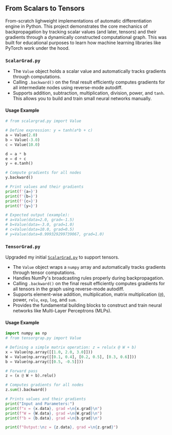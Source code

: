 ## From Scalars to Tensors
From-scratch lighweight implementations of automatic differentiation engine in Python. This project demonstrates the core mechanics of backpropagation by tracking scalar values (and later, tensors) and their gradients through a dynamically constructed computational graph. This was built for educational purposes to learn how machine learning libraries like PyTorch work under the hood.
### `ScalarGrad.py`
- The `Value` object holds a scalar value and automatically tracks gradients through computations.
- Calling `.backward()` on the final result efficiently computes gradients for all intermediate nodes using reverse-mode autodiff.
- Supports addition, subtraction, multiplication, division, power, and `tanh`. This allows you to build and train small neural networks manually.

#### Usage Example

```python
# from scalargrad.py import Value

# Define expression: y = tanh(a*b + c)
a = Value(2.0)
b = Value(-3.0)
c = Value(10.0)

d = a * b
e = d + c
y = e.tanh()

# Compute gradients for all nodes
y.backward()

# Print values and their gradients
print(f'{a=}')
print(f'{b=}')
print(f'{c=}')
print(f'{y=}')

# Expected output (example):
# a=Value(data=2.0, grad=-1.5)
# b=Value(data=-3.0, grad=1.0)
# c=Value(data=10.0, grad=0.5)
# y=Value(data=0.999329299739067, grad=1.0)
```
### `TensorGrad.py`
Upgraded my initial [`ScalarGrad.py`](ScalarGrad.py) to support tensors.
- The `Value` object wraps a `numpy` array and automatically tracks gradients through tensor computations.
- Handles NumPy's broadcasting rules properly during backpropagation.
- Calling `.backward()` on the final result efficiently computes gradients for all tensors in the graph using reverse-mode autodiff.
- Supports element-wise addition, multiplication, matrix multiplication (`@`), power, `relu`, `exp`, `log`, and `sum`.
- Provides the fundamental building blocks to construct and train neural networks like Multi-Layer Perceptrons (MLPs).
#### Usage Example
```python
import numpy as np
# from tensorgrap.py import Value

# Defining a simple matrix operation: z = relu(x @ W + b)
x = Value(np.array([[1.0, 2.0, 3.0]]))
W = Value(np.array([[0.1, 0.4], [0.2, 0.5], [0.3, 0.6]]))
b = Value(np.array([[0.5, -0.5]]))

# Forward pass
z = (x @ W + b).relu()

# Computes gradients for all nodes
z.sum().backward()

# Prints values and their gradients
print("Input and Parameters:")
print(f"x = {x.data}, grad =\n{x.grad}\n")
print(f"W = {W.data}, grad =\n{W.grad}\n")
print(f"b = {b.data}, grad =\n{b.grad}\n")

print(f"Output:\nz = {z.data}, grad =\n{z.grad}")
```
